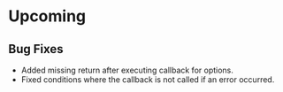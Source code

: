 # Upcoming
## Bug Fixes
- Added missing return after executing callback for options.
- Fixed conditions where the callback is not called if an error occurred.
